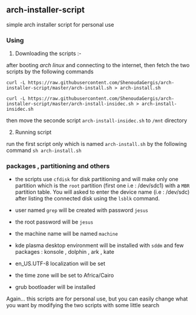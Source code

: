 ## arch-installer-script
simple arch installer script for personal use

### Using

1) Downloading the scripts :-

after booting *arch linux* and connecting to the internet, then fetch the two scripts by the following commands 

`curl -L https://raw.githubusercontent.com/ShenoudaGergis/arch-installer-script/master/arch-install.sh > arch-install.sh`

`curl -L https://raw.githubusercontent.com/ShenoudaGergis/arch-installer-script/master/arch-install-insidec.sh > arch-install-insidec.sh`

then move the seconde script `arch-install-insidec.sh` to `/mnt` directory


2) Running script

run the first script only which is named `arch-install.sh` by the following command `sh arch-install.sh`


### packages , partitioning and others

* the scripts use `cfdisk` for disk partitioning and will make only one partition which is the `root` partition (first one i.e : /dev/sdc1) with a `MBR` partition   table. You will asked to enter the device name (i.e : /dev/sdc) after listing the connected disk using the `lsblk` command.

* user named `grep` will be created with password `jesus`

* the root password will be `jesus`

* the machine name will be named `machine`

* kde plasma desktop environment will be installed with `sddm` and few packages : konsole , dolphin , ark , kate

* en_US.UTF-8 localization will be set

* the time zone will be set to Africa/Cairo

* grub bootloader will be installed



Again... this scripts are for personal use, but you can easily change what you want by modifying the two scripts with some little search





